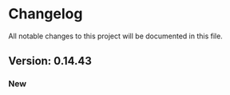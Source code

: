 # Changelog

All notable changes to this project will be documented in this file.

## Version: 0.14.43

### New



